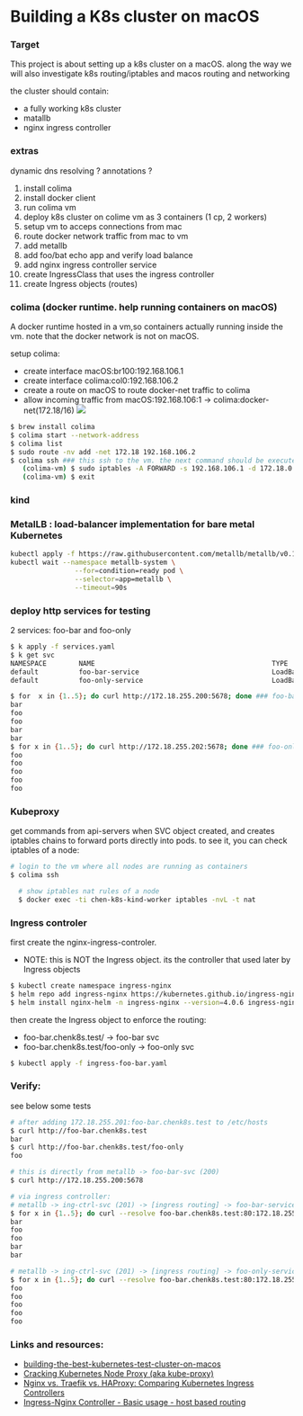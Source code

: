 # Building a K8s cluster on macOS

### Target
This project is about setting up a k8s cluster on a macOS.
along the way we will also investigate k8s routing/iptables
and macos routing and networking


the cluster should contain:
* a fully working k8s cluster
* matallb
* nginx ingress controller

### extras
dynamic dns resolving ?
annotations ?




1. install colima
2. install docker client
3. run colima vm
4. deploy k8s cluster on colime vm as 3 containers (1 cp, 2 workers)
5. setup vm to acceps connections from mac
6. route docker network traffic from mac to vm
7. add metallb
8. add foo/bat echo app and verify load balance
9. add nginx ingress controller service
10. create IngressClass that uses the ingress controller
11. create Ingress objects (routes)

### colima (docker runtime. help running containers on macOS)
A docker runtime hosted in a vm,so containers actually running inside the vm.
note that the docker network is not on macOS.

setup colima:
  - create interface macOS:br100:192.168.106.1
  - create interface colima:col0:192.168.106.2 
  - create a route on macOS to route docker-net traffic to colima
  - allow incoming traffic from macOS:192.168.106:1 -> colima:docker-net(172.18/16)
![](vm-colima.png)
```bash
$ brew install colima
$ colima start --network-address
$ colima list
$ sudo route -nv add -net 172.18 192.168.106.2
$ colima ssh ### this ssh to the vm. the next command should be executed inside the vm
   (colima-vm) $ sudo iptables -A FORWARD -s 192.168.106.1 -d 172.18.0.0/16 -i col0 -o br-3ca3442bb072 -p tcp -j ACCEPT
   (colima-vm) $ exit
```
### kind




### MetalLB : load-balancer implementation for bare metal Kubernetes

```bash
kubectl apply -f https://raw.githubusercontent.com/metallb/metallb/v0.13.9/config/manifests/metallb-native.yaml
kubectl wait --namespace metallb-system \
                --for=condition=ready pod \
                --selector=app=metallb \
                --timeout=90s
```
### deploy http services for testing
2 services: foo-bar and foo-only

```bash
$ k apply -f services.yaml
$ k get svc
NAMESPACE        NAME                                            TYPE           CLUSTER-IP      EXTERNAL-IP      PORT(S)                      AGE
default          foo-bar-service                                 LoadBalancer   10.76.144.220   172.18.255.200   5678:32611/TCP               18h
default          foo-only-service                                LoadBalancer   10.76.149.240   172.18.255.202   5678:30506/TCP               72s

$ for  x in {1..5}; do curl http://172.18.255.200:5678; done ### foo-bar
bar
foo
foo
bar
bar
$ for x in {1..5}; do curl http://172.18.255.202:5678; done ### foo-only
foo
foo
foo
foo
foo

```




### Kubeproxy
get commands from api-servers when SVC object created, and creates iptables chains to forward ports directly into pods.
to see it, you can check iptables of a node:

```bash
# login to the vm where all nodes are running as containers
$ colima ssh

  # show iptables nat rules of a node
  $ docker exec -ti chen-k8s-kind-worker iptables -nvL -t nat
```

### Ingress controler

first create the nginx-ingress-controler.
* NOTE: this is NOT the Ingress object. its the controller that used later by Ingress objects
```bash
$ kubectl create namespace ingress-nginx
$ helm repo add ingress-nginx https://kubernetes.github.io/ingress-nginx
$ helm install nginx-helm -n ingress-nginx --version=4.0.6 ingress-nginx/ingress-nginx

```
then create the Ingress object to enforce the routing:
 * foo-bar.chenk8s.test/          ->  foo-bar svc
 * foo-bar.chenk8s.test/foo-only  ->  foo-only svc

```bash
$ kubectl apply -f ingress-foo-bar.yaml 
```

### Verify:
see below some tests

```bash
# after adding 172.18.255.201:foo-bar.chenk8s.test to /etc/hosts
$ curl http://foo-bar.chenk8s.test
bar
$ curl http://foo-bar.chenk8s.test/foo-only
foo

# this is directly from metallb -> foo-bar-svc (200)
$ curl http://172.18.255.200:5678

# via ingress controller: 
# metallb -> ing-ctrl-svc (201) -> [ingress routing] -> foo-bar-service
$ for x in {1..5}; do curl --resolve foo-bar.chenk8s.test:80:172.18.255.201 http://foo-bar.chenk8s.test; done
bar
foo
foo
bar
bar

# metallb -> ing-ctrl-svc (201) -> [ingress routing] -> foo-only-service
$ for x in {1..5}; do curl --resolve foo-bar.chenk8s.test:80:172.18.255.201 http://foo-bar.chenk8s.test/foo-only; done   
foo
foo
foo
foo
foo

```


### Links and resources:
* [building-the-best-kubernetes-test-cluster-on-macos](https://opencredo.com/blogs/building-the-best-kubernetes-test-cluster-on-macos/)
* [Cracking Kubernetes Node Proxy (aka kube-proxy)](https://arthurchiao.art/blog/cracking-k8s-node-proxy/)
* [Nginx vs. Traefik vs. HAProxy: Comparing Kubernetes Ingress Controllers](https://loft.sh/blog/nginx-vs-traefik-vs-haproxy-comparing-kubernetes-ingress-controllers/)
* [Ingress-Nginx Controller - Basic usage - host based routing](https://kubernetes.github.io/ingress-nginx/user-guide/basic-usage/)

